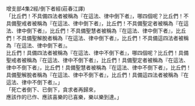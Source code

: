 增支部4集2經/倒下者經(莊春江譯)  
「比丘們！不具備四法者被稱為『在這法、律中倒下者』，哪四個呢？比丘們！不具備聖戒者被稱為『在這法、律中倒下者』，比丘們！不具備聖定者被稱為『在這法、律中倒下者』，比丘們！不具備聖慧者被稱為『在這法、律中倒下者』，比丘們！不具備聖解脫者稱為『在這法、律中倒下者』，比丘們！不具備這四法者被稱為『在這法、律中倒下者』。  
比丘們！具備四法者被稱為『在這法、律中不倒下者』，哪四個呢？比丘們！具備聖戒者被稱為『在這法、律中不倒下者』，比丘們！具備聖定者被稱為『在這法、律中不倒下者』，比丘們！具備聖慧者被稱為『在這法、律中不倒下者』，比丘們！具備聖解脫者稱為『在這法、律中不倒下者』，比丘們！具備這四法者被稱為『在這法、律中不倒下者』。」  
「死亡者倒下、已倒下，貪求者再歸來，  
應該作的已作、應該喜樂的已喜樂，樂以樂到達。」  
  
  
